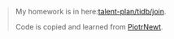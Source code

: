 > My homework is in here:[talent-plan/tidb/join](https://github.com/IcePigZDB/talent-plan/tree/master/tidb/join).
>
> Code is copied and learned from [PiotrNewt](https://github.com/PiotrNewt).

